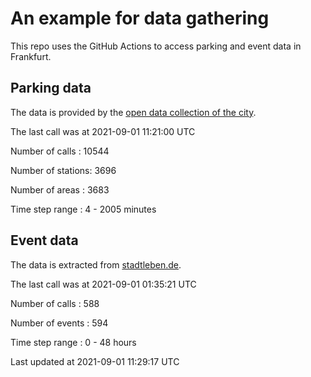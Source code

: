 # An example for data gathering

This repo uses the GitHub Actions to access parking and event data in Frankfurt.

## Parking data
The data is provided by the [open data collection of the city](https://www.offenedaten.frankfurt.de/).

The last call was at 2021-09-01 11:21:00 UTC

Number of calls   : 10544

Number of stations:  3696

Number of areas   :  3683

Time step range   :     4 -  2005 minutes


## Event data
The data is extracted from [stadtleben.de](https://stadtleben.de/frankfurt/).

The last call was at 2021-09-01 01:35:21 UTC

Number of calls   : 588

Number of events  : 594

Time step range   :   0 -  48 hours


Last updated at 2021-09-01 11:29:17 UTC
